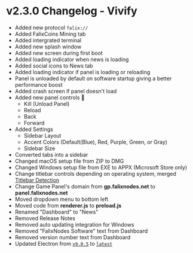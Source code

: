 # v2.3.0 Changelog - Vivify
 - Added new protocol `falix://`
 - Added FalixCoins Mining tab
 - Added intergrated terminal
 - Added new splash window
 - Added new screen during first boot
 - Added loading indicator when news is loading
 - Added social icons to News tab
 - Added loading indicator if panel is loading or reloading
 - Panel is unloaded by default on software startup giving a better performance boost
 - Added crash screen if panel doesn't load
 - Added new panel controls 🎉️
   - Kill (Unload Panel)
   - Reload
   - Back
   - Forward
 - Added Settings
   - Sidebar Layout
   - Accent Colors (Default(Blue), Red, Purple, Green, or Gray)
   - Sidebar Size
 - Converted tabs into a sidebar
 - Changed macOS setup file from ZIP to DMG
 - Changed Windows setup file from EXE to APPX (Microsoft Store only)
 - Change titlebar controls depending on operating system, merged [Titlebar Detection](https://github.com/KorbsStudio/electron-titlebar-os-detection)
 - Change Game Panel's domain from __gp.falixnodes.net__ to __panel.falixnodes.net__
 - Moved dropdown menu to bottom left
 - Moved code from __renderer.js__ to __preload.js__
 - Renamed "Dashboard" to "News"
 - Removed Release Notes
 - Removed auto updating integration for Windows
 - Removed "FalixNodes Software" text from Dashboard
 - Removed version number text from Dashboard
 - Updated Electron from [`v9.0.5`](https://www.npmjs.com/package/electron/v/9.0.5) to [`latest`](https://www.npmjs.com/package/electron/)